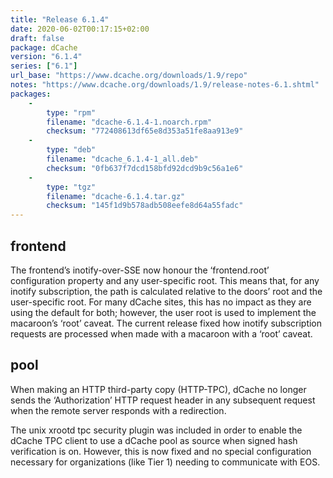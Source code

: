 ```yaml
---
title: "Release 6.1.4"
date: 2020-06-02T00:17:15+02:00
draft: false
package: dCache
version: "6.1.4"
series: ["6.1"]
url_base: "https://www.dcache.org/downloads/1.9/repo"
notes: "https://www.dcache.org/downloads/1.9/release-notes-6.1.shtml"
packages:
    -
        type: "rpm"
        filename: "dcache-6.1.4-1.noarch.rpm"
        checksum: "772408613df65e8d353a51fe8aa913e9"
    -
        type: "deb"
        filename: "dcache_6.1.4-1_all.deb"
        checksum: "0fb637f7dcd158bfd92dcd9b9c56a1e6"
    -
        type: "tgz"
        filename: "dcache-6.1.4.tar.gz"
        checksum: "145f1d9b578adb508eefe8d64a55fadc"
---
```


## frontend

The frontend’s inotify-over-SSE now honour the ‘frontend.root’ configuration property and any user-specific root. This means that, for any inotify subscription, the path is calculated relative to the doors’ root and the user-specific root. For many dCache sites, this has no impact as they are using the default for both; however, the user root is used to implement the macaroon’s ‘root’ caveat. The current release fixed how inotify subscription requests are processed when made with a macaroon with a ‘root’ caveat.
<!--more-->
## pool

When making an HTTP third-party copy (HTTP-TPC), dCache no longer sends the ‘Authorization’ HTTP request header in any subsequent request when the remote server responds with a redirection.

The unix xrootd tpc security plugin was included in order to enable the dCache TPC client to use a dCache pool as source when signed hash verification is on. However, this is now fixed and no special configuration necessary for organizations (like Tier 1) needing to communicate with EOS.
